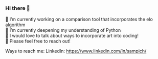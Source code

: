 ### Hi there 👋

  🔭 I’m currently working on a comparison tool that incorporates the elo algorithm <br />
  🌱 I’m currently deepening my understanding of Python <br />
  💬 I would love to talk about ways to incorporate art into coding! <br />
  :star2: Please feel free to reach out!
  
  Ways to reach me:
  LinkedIn: https://www.linkedin.com/in/sampich/